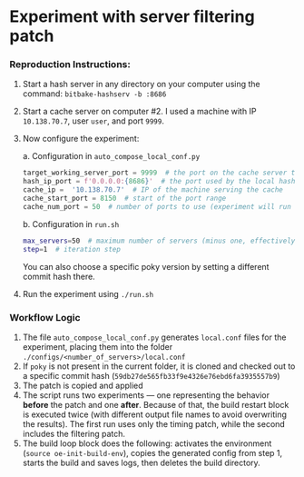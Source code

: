 # Experiment with server filtering patch

### Reproduction Instructions:
1. Start a hash server in any directory on your computer using the command: `bitbake-hashserv -b :8686`
2. Start a cache server on computer #2. I used a machine with IP `10.138.70.7`, user `user`, and port `9999`.
3. Now configure the experiment:  
  
    a. Configuration in `auto_compose_local_conf.py`
    ```py
    target_working_server_port = 9999  # the port on the cache server that is open and used for serving cache
    hash_ip_port = f'0.0.0.0:{8686}'  # the port used by the local hash server from step 1
    cache_ip =  '10.138.70.7'  # IP of the machine serving the cache
    cache_start_port = 8150  # start of the port range
    cache_num_port = 50  # number of ports to use (experiment will run from 2 up to this number + 1)
    ```  

    b. Configuration in `run.sh`
    ```bash
    max_servers=50  # maximum number of servers (minus one, effectively 50 + 1 will be tested)
    step=1  # iteration step
    ```
    You can also choose a specific poky version by setting a different commit hash there.

4. Run the experiment using `./run.sh`

### Workflow Logic
1. The file `auto_compose_local_conf.py` generates `local.conf` files for the experiment, placing them into the folder `./configs/<number_of_servers>/local.conf`
2. If `poky` is not present in the current folder, it is cloned and checked out to a specific commit hash (`59db27de565fb33f9e4326e76ebd6fa3935557b9`)
3. The patch is copied and applied
4. The script runs two experiments — one representing the behavior **before** the patch and one **after**. Because of that, the build restart block is executed twice (with different output file names to avoid overwriting the results). The first run uses only the timing patch, while the second includes the filtering patch.
5. The build loop block does the following: activates the environment (`source oe-init-build-env`), copies the generated config from step 1, starts the build and saves logs, then deletes the build directory.
